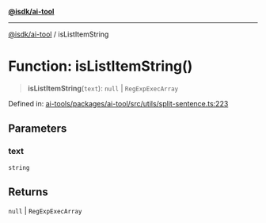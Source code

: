 [**@isdk/ai-tool**](../README.md)

***

[@isdk/ai-tool](../globals.md) / isListItemString

# Function: isListItemString()

> **isListItemString**(`text`): `null` \| `RegExpExecArray`

Defined in: [ai-tools/packages/ai-tool/src/utils/split-sentence.ts:223](https://github.com/isdk/ai-tool.js/blob/a24331161aecd2d7bbd8dc9f9cd3d984871261cb/src/utils/split-sentence.ts#L223)

## Parameters

### text

`string`

## Returns

`null` \| `RegExpExecArray`
